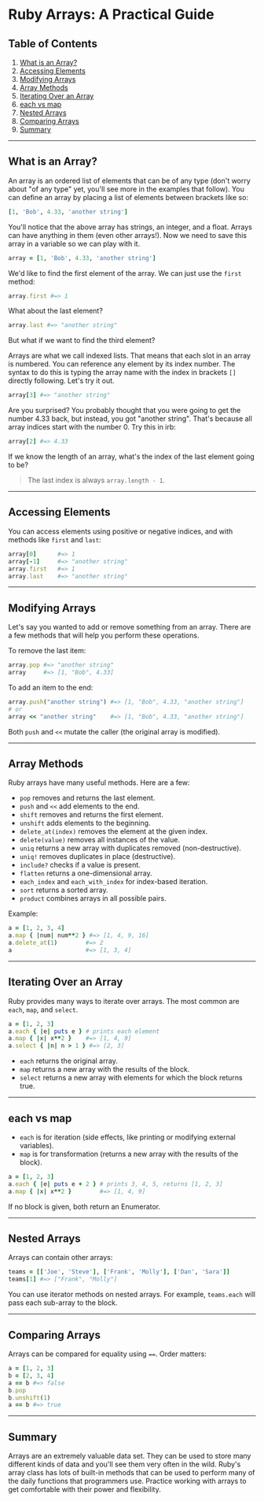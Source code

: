 # Ruby Arrays: A Practical Guide

## Table of Contents

1. [What is an Array?](#what-is-an-array)
2. [Accessing Elements](#accessing-elements)
3. [Modifying Arrays](#modifying-arrays)
4. [Array Methods](#array-methods)
5. [Iterating Over an Array](#iterating-over-an-array)
6. [each vs map](#each-vs-map)
7. [Nested Arrays](#nested-arrays)
8. [Comparing Arrays](#comparing-arrays)
9. [Summary](#summary)

---

## What is an Array?

An array is an ordered list of elements that can be of any type (don't worry about "of any type" yet, you'll see more in the examples that follow). You can define an array by placing a list of elements between brackets like so:

```ruby
[1, 'Bob', 4.33, 'another string']
```

You'll notice that the above array has strings, an integer, and a float. Arrays can have anything in them (even other arrays!). Now we need to save this array in a variable so we can play with it.

```ruby
array = [1, 'Bob', 4.33, 'another string']
```

We'd like to find the first element of the array. We can just use the `first` method:

```ruby
array.first #=> 1
```

What about the last element?

```ruby
array.last #=> "another string"
```

But what if we want to find the third element?

Arrays are what we call indexed lists. That means that each slot in an array is numbered. You can reference any element by its index number. The syntax to do this is typing the array name with the index in brackets `[]` directly following. Let's try it out.

```ruby
array[3] #=> "another string"
```

Are you surprised? You probably thought that you were going to get the number 4.33 back, but instead, you got "another string". That's because all array indices start with the number 0. Try this in irb:

```ruby
array[2] #=> 4.33
```

If we know the length of an array, what's the index of the last element going to be?

> The last index is always `array.length - 1`.

---

## Accessing Elements

You can access elements using positive or negative indices, and with methods like `first` and `last`:

```ruby
array[0]      #=> 1
array[-1]     #=> "another string"
array.first   #=> 1
array.last    #=> "another string"
```

---

## Modifying Arrays

Let's say you wanted to add or remove something from an array. There are a few methods that will help you perform these operations.

To remove the last item:

```ruby
array.pop #=> "another string"
array     #=> [1, "Bob", 4.33]
```

To add an item to the end:

```ruby
array.push("another string") #=> [1, "Bob", 4.33, "another string"]
# or
array << "another string"    #=> [1, "Bob", 4.33, "another string"]
```

Both `push` and `<<` mutate the caller (the original array is modified).

---

## Array Methods

Ruby arrays have many useful methods. Here are a few:

- `pop` removes and returns the last element.
- `push` and `<<` add elements to the end.
- `shift` removes and returns the first element.
- `unshift` adds elements to the beginning.
- `delete_at(index)` removes the element at the given index.
- `delete(value)` removes all instances of the value.
- `uniq` returns a new array with duplicates removed (non-destructive).
- `uniq!` removes duplicates in place (destructive).
- `include?` checks if a value is present.
- `flatten` returns a one-dimensional array.
- `each_index` and `each_with_index` for index-based iteration.
- `sort` returns a sorted array.
- `product` combines arrays in all possible pairs.

Example:

```ruby
a = [1, 2, 3, 4]
a.map { |num| num**2 } #=> [1, 4, 9, 16]
a.delete_at(1)        #=> 2
a                     #=> [1, 3, 4]
```

---

## Iterating Over an Array

Ruby provides many ways to iterate over arrays. The most common are `each`, `map`, and `select`.

```ruby
a = [1, 2, 3]
a.each { |e| puts e } # prints each element
a.map { |x| x**2 }    #=> [1, 4, 9]
a.select { |n| n > 1 } #=> [2, 3]
```

- `each` returns the original array.
- `map` returns a new array with the results of the block.
- `select` returns a new array with elements for which the block returns true.

---

## each vs map

- `each` is for iteration (side effects, like printing or modifying external variables).
- `map` is for transformation (returns a new array with the results of the block).

```ruby
a = [1, 2, 3]
a.each { |e| puts e + 2 } # prints 3, 4, 5, returns [1, 2, 3]
a.map { |x| x**2 }        #=> [1, 4, 9]
```

If no block is given, both return an Enumerator.

---

## Nested Arrays

Arrays can contain other arrays:

```ruby
teams = [['Joe', 'Steve'], ['Frank', 'Molly'], ['Dan', 'Sara']]
teams[1] #=> ["Frank", "Molly"]
```

You can use iterator methods on nested arrays. For example, `teams.each` will pass each sub-array to the block.

---

## Comparing Arrays

Arrays can be compared for equality using `==`. Order matters:

```ruby
a = [1, 2, 3]
b = [2, 3, 4]
a == b #=> false
b.pop
b.unshift(1)
a == b #=> true
```

---

## Summary

Arrays are an extremely valuable data set. They can be used to store many different kinds of data and you'll see them very often in the wild. Ruby's array class has lots of built-in methods that can be used to perform many of the daily functions that programmers use. Practice working with arrays to get comfortable with their power and flexibility.
